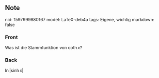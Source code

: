 ## Note
nid: 1597999880167
model: LaTeX-deb4a
tags: Eigene, wichtig
markdown: false

### Front
Was ist die Stammfunktion von $\operatorname{coth} x$?

### Back
$\ln |\sinh x|$
